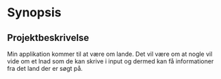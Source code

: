 # Synopsis

## Projektbeskrivelse
Min applikation kommer til at være om lande. Det vil være om at nogle vil vide om et lnad som de kan skrive i input og dermed kan få informationer fra det land der er søgt på.